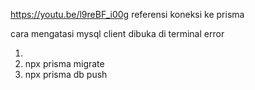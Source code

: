 https://youtu.be/l9reBF_i00g referensi koneksi ke prisma

cara mengatasi mysql client dibuka di terminal error

1. 
2. npx prisma migrate
3. npx prisma db push 